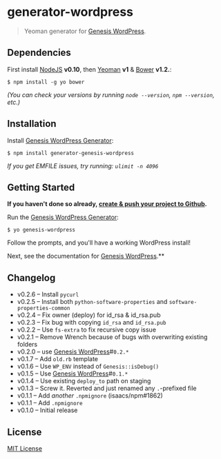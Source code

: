 # generator-wordpress

> Yeoman generator for [Genesis WordPress][1].

## Dependencies

First install [NodeJS][3] **v0.10**, then [Yeoman][2] **v1** & [Bower][4] **v1.2.**:

    $ npm install -g yo bower


*(You can check your versions by running `node --version`, `npm --version`, etc.)*

## Installation

Install [Genesis WordPress Generator][1]:

    $ npm install generator-genesis-wordpress

*If you get EMFILE issues, try running: `ulimit -n 4096`*

## Getting Started

**If you haven't done so already, [create & push your project to Github][5].**

Run the [Genesis WordPress Generator][1]:

    $ yo genesis-wordpress

Follow the prompts, and you'll have a working WordPress install!

Next, see the documentation for [Genesis WordPress][1].**


## Changelog

- v0.2.6 – Install `pycurl`
- v0.2.5 – Install both `python-software-properties` and `software-properties-common`
- v0.2.4 – Fix owner (deploy) for id_rsa & id_rsa.pub
- v0.2.3 – Fix bug with copying `id_rsa` and `id_rsa.pub`
- v0.2.2 – Use `fs-extra` to fix recursive copy issue
- v0.2.1 – Remove Wrench because of bugs with overwriting existing folders
- v0.2.0 – use [Genesis WordPress][1]#`0.2.*`
- v0.1.7 – Add `old.rb` template
- v0.1.6 – Use `WP_ENV` instead of `Genesis::isDebug()`
- v0.1.5 – Use [Genesis WordPress][1]#`0.1.*`
- v0.1.4 – Use existing `deploy_to` path on staging
- v0.1.3 – Screw it. Reverted and just renamed any `.`-prefixed file
- v0.1.1 – Add *another* `.npmignore` (isaacs/npm#1862)
- v0.1.1 – Add `.npmignore`
- v0.1.0 – Initial release


## License

[MIT License](http://en.wikipedia.org/wiki/MIT_License)

[1]: https://github.com/genesis/wordpress/
[2]: http://yeoman.io/
[3]: http://nodejs.org/
[4]: http://bower.io/
[5]: https://help.github.com/articles/create-a-repo
